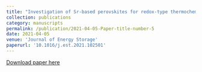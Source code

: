 ```yaml
---
title: "Investigation of Sr-based perovskites for redox-type thermochemical energy storage media at medium-high temperature"
collection: publications
category: manuscripts
permalink: /publication/2021-04-05-Paper-title-number-5
date: 2021-04-05
venue: 'Journal of Energy Storage'
paperurl: '10.1016/j.est.2021.102501'
---
```


[Download paper here](10.1016/j.est.2021.102501)

